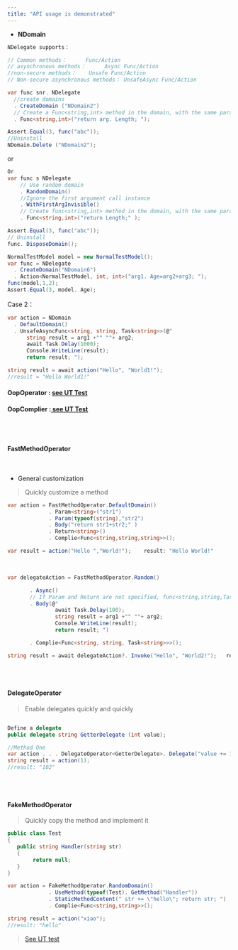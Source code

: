 ```yaml
---
title: "API usage is demonstrated"
---
```


- **NDomain**


```cs 
NDelegate supports：

// Common methods：      Func/Action
// asynchronous methods：      Async Func/Action
//non-secure methods：    Unsafe Func/Action
// Non-secure asynchronous methods： UnsafeAsync Func/Action

var func snr. NDelegate
  //create domains
  . CreateDomain ("NDomain2")    
  // Create a Func<string,int> method in the domain, with the same parameter name as the system-defined Func<T1,T> parameter.
  . Func<string,int>("return arg. Length; "); 

Assert.Equal(3, func("abc"));
//Uninstall
NDomain.Delete ("NDomain2");
```

or

```cs
Or
var func s NDelegate
    // Use random domain
    . RandomDomain()
    //Ignore the first argument call instance
    . WithFirstArgInvisible()
    // Create func<string,int> method in the domain, with the same parameter name as the system-defined Func<T1,T> parameter.
    . Func<string,int>("return Length;" ); 

Assert.Equal(3, func("abc"));
// Uninstall
func. DisposeDomain();
```

```cs
NormalTestModel model = new NormalTestModel();
var func = NDelegate
  . CreateDomain("NDomain6")
  . Action<NormalTestModel, int, int>("arg1. Age=arg2+arg3; ");
func(model,1,2);
Assert.Equal(3, model. Age);
```

Case 2：
```cs
var action = NDomain
  . DefaultDomain()
  . UnsafeAsyncFunc<string, string, Task<string>>(@"
      string result = arg1 +"" ""+ arg2;
      await Task.Delay(1000);
      Console.WriteLine(result);
      return result; ");

string result = await action("Hello", "World1!");
//result = "Hello World1!"
```

#### OopOperator : [see UT Test](https://github.com/dotnetcore/Natasha/blob/master/test/NatashaUT/BuilderUT)

#### OopComplier :[ see UT Test](https://github.com/dotnetcore/Natasha/blob/master/test/NatashaUT/OopComplierTest.cs)

<br/>

<br/>

#### FastMethodOperator

  <br/>

- General customization

> Quickly customize a method

```cs
var action = FastMethodOperator.DefaultDomain()
             . Param<string>("str1")
             . Param(typeof(string),"str2")
             . Body("return str1+str2;" )
             . Return<string>()
             . Complie<Func<string,string,string>>();

var result = action("Hello ","World!");    result: "Hello World!"
```

<br/>


```cs
var delegateAction = FastMethodOperator.Random()

       . Async()
       // If Param and Return are not specified, func<string,string,Task<string>> system-defined parameter names are used by default, and F12 can be seen as
       . Body(@"
               await Task.Delay(100);
               string result = arg1 +"" ""+ arg2;
               Console.WriteLine(result);
               return result; ")

       . Complie<Func<string, string, Task<string>>>();

string result = await delegateAction?. Invoke("Hello", "World2!");   result: "Hello World2!"
```

<br/>
<br/>

#### DelegateOperator

> Enable delegates quickly and quickly

```cs

Define a delegate
public delegate string GetterDelegate (int value);

//Method One
var action . . . DelegateOperator<GetterDelegate>. Delegate("value += 101; return value. ToString(); ");
string result = action(1);
//result: "102"
```

<br/>
<br/>

#### FakeMethodOperator

> Quickly copy the method and implement it

```cs
public class Test
{
   public string Handler(string str)
   {
        return null;
   }
}
```

```cs
var action = FakeMethodOperator.RandomDomain()
             . UseMethod(typeof(Test). GetMethod("Handler"))
             . StaticMethodContent(" str += \"hello\"; return str; ")
             . Complie<Func<string,string>>();

string result = action("xiao");
//result: "hello"              
```

> [See UT test](https://github.com/dotnetcore/Natasha/blob/master/test/NatashaUT/OperatorUT/FakeOperatorUT.cs#L96-L196)

<br/>
<br/>
